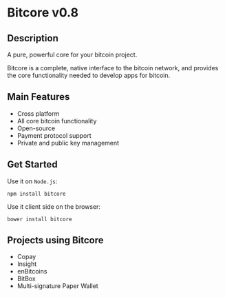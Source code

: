 # Bitcore v0.8

## Description

A pure, powerful core for your bitcoin project.

Bitcore is a complete, native interface to the bitcoin network, and provides the core functionality needed to develop apps for bitcoin.

## Main Features

* Cross platform
* All core bitcoin functionality
* Open-source
* Payment protocol support
* Private and public key management


## Get Started

Use it on `Node.js`:

```
npm install bitcore
```

Use it client side on the browser:

```
bower install bitcore
```


## Projects using Bitcore

* Copay
* Insight
* enBitcoins
* BitBox
* Multi-signature Paper Wallet
